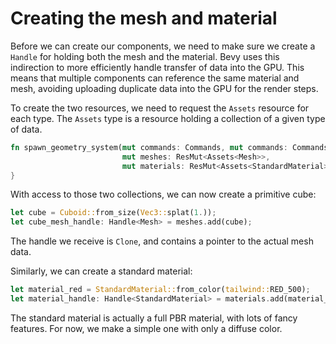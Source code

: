 # Creating the mesh and material

Before we can create our components, we need to make sure we create a `Handle` for holding both the mesh and the
material.
Bevy uses this indirection to more efficiently handle transfer of data into the GPU.
This means that multiple components can reference the same material and mesh, avoiding uploading duplicate data into the
GPU for the render steps.

To create the two resources, we need to request the `Assets` resource for each type.
The `Assets` type is a resource holding a collection of a given type of data.

```rust
fn spawn_geometry_system(mut commands: Commands, mut commands: Commands,
                         mut meshes: ResMut<Assets<Mesh>>,
                         mut materials: ResMut<Assets<StandardMaterial>>) {
}
```

With access to those two collections, we can now create a primitive cube:

```rust
let cube = Cuboid::from_size(Vec3::splat(1.));
let cube_mesh_handle: Handle<Mesh> = meshes.add(cube);
```

The handle we receive is `Clone`, and contains a pointer to the actual mesh data.

Similarly, we can create a standard material:

```rust
let material_red = StandardMaterial::from_color(tailwind::RED_500);
let material_handle: Handle<StandardMaterial> = materials.add(material_red);
```

The standard material is actually a full PBR material, with lots of fancy features.
For now, we make a simple one with only a diffuse color.